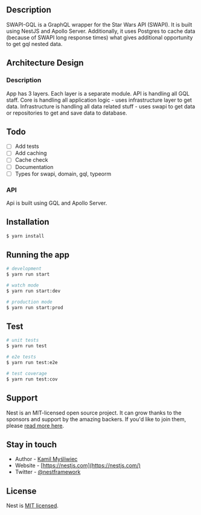 ## Description

SWAPI-GQL is a GraphQL wrapper for the Star Wars API (SWAPI). It is built using NestJS and Apollo Server.
Additionally, it uses Postgres to cache data (because of SWAPI long response times) what gives additional opportunity to get gql nested data.

## Architecture Design

### Description

App has 3 layers.
Each layer is a separate module.
API is handling all GQL staff.
Core is handling all application logic - uses infrastructure layer to get data.
Infrastructure is handling all data related stuff - uses swapi to get data or repositories to get and save data to database.

## Todo

- [ ] Add tests
- [ ] Add caching
- [ ] Cache check
- [ ] Documentation
- [ ] Types for swapi, domain, gql, typeorm

### API

Api is built using GQL and Apollo Server.

## Installation

```bash
$ yarn install
```

## Running the app

```bash
# development
$ yarn run start

# watch mode
$ yarn run start:dev

# production mode
$ yarn run start:prod
```

## Test

```bash
# unit tests
$ yarn run test

# e2e tests
$ yarn run test:e2e

# test coverage
$ yarn run test:cov
```

## Support

Nest is an MIT-licensed open source project. It can grow thanks to the sponsors and support by the amazing backers. If you'd like to join them, please [read more here](https://docs.nestjs.com/support).

## Stay in touch

- Author - [Kamil Myśliwiec](https://kamilmysliwiec.com)
- Website - [https://nestjs.com](https://nestjs.com/)
- Twitter - [@nestframework](https://twitter.com/nestframework)

## License

Nest is [MIT licensed](LICENSE).
